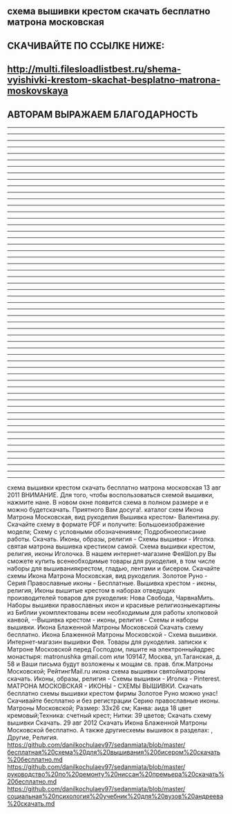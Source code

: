 схема вышивки крестом скачать бесплатно матрона московская
--------------------------------------------------
СКАЧИВАЙТЕ ПО ССЫЛКЕ НИЖЕ:
--------------------------------------------------
http://multi.filesloadlistbest.ru/shema-vyishivki-krestom-skachat-besplatno-matrona-moskovskaya
--------------------------------------------------
АВТОРАМ ВЫРАЖАЕМ БЛАГОДАРНОСТЬ
--------------------------------------------------
--------------------------------------------------
--------------------------------------------------
--------------------------------------------------
--------------------------------------------------
--------------------------------------------------
--------------------------------------------------
--------------------------------------------------
--------------------------------------------------
--------------------------------------------------
--------------------------------------------------
--------------------------------------------------
--------------------------------------------------
--------------------------------------------------
--------------------------------------------------
--------------------------------------------------
--------------------------------------------------
--------------------------------------------------
--------------------------------------------------
--------------------------------------------------
--------------------------------------------------
--------------------------------------------------
--------------------------------------------------
--------------------------------------------------
--------------------------------------------------
--------------------------------------------------
--------------------------------------------------
--------------------------------------------------
--------------------------------------------------
--------------------------------------------------
--------------------------------------------------
--------------------------------------------------
--------------------------------------------------
--------------------------------------------------
--------------------------------------------------
--------------------------------------------------
--------------------------------------------------
--------------------------------------------------
--------------------------------------------------
--------------------------------------------------
--------------------------------------------------
--------------------------------------------------
--------------------------------------------------
--------------------------------------------------
--------------------------------------------------
--------------------------------------------------
--------------------------------------------------
--------------------------------------------------
--------------------------------------------------
--------------------------------------------------
--------------------------------------------------
--------------------------------------------------
--------------------------------------------------
--------------------------------------------------
--------------------------------------------------
--------------------------------------------------
схема вышивки крестом скачать бесплатно матрона московская 13 авг 2011  ВНИМАНИЕ. Для того, чтобы воспользоваться схемой вышивки, нажмите нане. В новом окне появится схема в полном размере и е можно будетскачать. Приятного Вам досуга!. каталог схем Икона Матрона Московская, вид рукоделия Вышивка крестом- Валентина.ру.  Скачайте схему в формате PDF и получите: Большоеизображение модели; Схему с условными обозначениями; Подробноеописание работы. Скачать. Иконы, образы, религия - Схемы вышивки - Иголка. святая матрона вышивка крестиком самой. Схема вышивки крестом, религия, иконы  Иголочка. В нашем интернет-магазине ФеяШоп.ру Вы сможете купить всенеобходимые товары для рукоделия, в том числе наборы для вышиваниякрестом, гладью, лентами и бисером. Скачайте схемы Икона Матрона Московская, вид рукоделия. Золотое Руно - Серия Православные иконы - Бесплатные. Вышивка крестом - иконы, религия, Иконы вышитые крестом в наборах отведущих производителей товаров для рукоделия: Нова Свобода, ЧарвнаМить. Наборы вышивки православных икон и красивые религиозныекартины из Библии укомплектованы всем необходимым для работы хлопковой канвой,
--Вышивка крестом - иконы, религия - Схемы и наборы вышивки. Икона Блаженной Матроны Московской  Скачать схему бесплатно. Икона Блаженной Матроны Московской - Схема вышивки. Интернет-магазин вышивки Фея. Товары для рукоделия. записки к Матроне Московской перед Господом, пишите на электронныйадрес монастыря: matronushka gmail.com или 109147, Москва, ул.Таганская, д. 58 и Ваши письма будут возложены к мощам св. прав. блж.Матроны Московской; РейтингMail.ru   икона схема вышивки святойматроны скачать. Иконы, образы, религия - Схемы вышивки - Иголка - Pinterest. МАТРОНА МОСКОВСКАЯ - ИКОНЫ - СХЕМЫ ВЫШИВКИ. Скачать бесплатно схемы вышивки крестом фирмы Золотое Руно можно унас! Скачивайте бесплатно и без регистрации Серию православные иконы. Матроны Московской; Размер: 33х26 см; Канва: аида 18 цвет кремовый;Техника: счетный крест; Нитки: 39 цветов; Скачать схему вышивки Скачать. 29 авг 2012  Скачать Икона Блаженной Матроны Московской бесплатно. А также другиесхемы вышивок в разделах: , Другие, Религия.
https://github.com/danilkochulaev97/sedanmiata/blob/master/бесплатная%20схема%20для%20вышивания%20бисером%20скачать%20бесплатно.md
https://github.com/danilkochulaev97/sedanmiata/blob/master/руководство%20по%20ремонту%20ниссан%20премьера%20скачать%20бесплатно.md
https://github.com/danilkochulaev97/sedanmiata/blob/master/социальная%20психология%20учебник%20для%20вузов%20андреева%20скачать.md